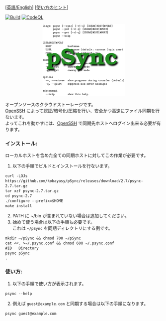 [[英語/English](README_en.md)] [[使い方のヒント](NOTE_ja.md)]

[![Build](https://github.com/kobayasy/pSync/workflows/Build/badge.svg)](https://github.com/kobayasy/pSync/actions/workflows/build.yml)
[![CodeQL](https://github.com/kobayasy/pSync/workflows/CodeQL/badge.svg)](https://github.com/kobayasy/pSync/security/code-scanning)

<div align="center"><img src="psync.png" alt="pSync"></div>

オープンソースのクラウドストーレージです。  
[OpenSSH] によって認証/暗号化/圧縮を行い、安全かつ高速にファイル同期を行ないます。  
よってこれを動かすには、[OpenSSH] で同期先ホストへログイン出来る必要が有ります。  

### インストール:
ローカルホストを含めた全ての同期ホストに対してこの作業が必要です。  
1. 以下の手順でビルドとインストールを行ないます。  
```
curl -LOJs https://github.com/kobayasy/pSync/releases/download/2.7/psync-2.7.tar.gz
tar xzf psync-2.7.tar.gz
cd psync-2.7
./configure --prefix=$HOME
make install
```
2. PATH に ~/bin が含まれていない場合は追加してください。  
3. 始めて使う場合は以下の手順も必要です。  
これは `~/pSync` を同期ディレクトリにする例です。  
```
mkdir ~/pSync && chmod 700 ~/pSync
cat <<. >~/.psync.conf && chmod 600 ~/.psync.conf
#ID   Directory
psync pSync
.
```

### 使い方:
1. 以下の手順で使い方が表示されます。  
```
psync --help
```
2. 例えば `guest@example.com` と同期する場合は以下の手順になります。  
```
psync guest@example.com
```

[OpenSSH]: https://www.openssh.com
